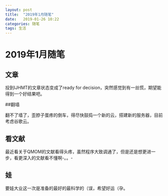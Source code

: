 ```yaml
---
layout: post
title:  "2019年1月随笔"
date:   2019-01-26 10:22
categories: 随笔
tags: 生活
---
```


# 2019年1月随笔

## 文章

投到IJHMT的文章状态变成了ready for decision，突然感觉到有一丝慌，期望能得到一个好结果吧。



##翻墙

翻不了墙了，歪脖子蛋疼的倒车，得尽快鼓捣一个新的云，搭建新的服务器，目前考虑谷歌云。



## 看文献

最近看关于QMOM的文献看得头疼，虽然程序大致调通了，但是还是想更进一步，看更深入的文献看不懂啊-。。-



## 娃

要娃大业这一次是准备的最好的最科学的（误，希望好运（孕。